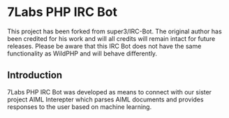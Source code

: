 # 7Labs PHP IRC Bot
This project has been forked from super3/IRC-Bot. The original author has been credited for his work and will all credits will remain intact for future releases. Please be aware that this IRC Bot does not have the same functionality as WildPHP and will behave differently.

## Introduction
7Labs PHP IRC Bot was developed as means to connect with our sister project AIML Interepter which parses AIML documents and provides responses to the user based on machine learning.


